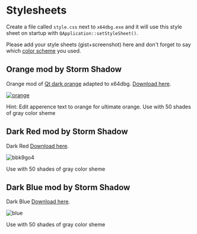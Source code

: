 # Stylesheets

Create a file called `style.css` next to `x64dbg.exe` and it will use this style sheet on startup with `QApplication::setStyleSheet()`.

Please add your style sheets (gist+screenshot) here and don't forget to say which [color scheme](https://github.com/x64dbg/x64dbg/wiki/Color-Schemes) you used.

## Orange mod by Storm Shadow

Orange mod of [Qt dark orange](http://tech-artists.org/forum/showthread.php?2359-Release-Qt-dark-orange-stylesheet)
adapted to x64dbg. [Download here](https://github.com/techbliss/x64dbg_orange_mod).

[![orange](https://cloud.githubusercontent.com/assets/3592375/15626539/3aa33eba-24c7-11e6-8d59-722527556791.png)](https://cloud.githubusercontent.com/assets/3592375/15626539/3aa33eba-24c7-11e6-8d59-722527556791.png)

Hint: Edit apperence text to orange for ultimate orange.
Use with 50 shades of gray color sheme



## Dark Red mod by Storm Shadow

Dark Red [Download here](https://github.com/techbliss/x64dbg_red_mod).

![bbk9go4](https://cloud.githubusercontent.com/assets/3592375/15633822/abd605c8-25b6-11e6-97af-d3202cc3f90c.png)

Use with 50 shades of gray color sheme



## Dark Blue mod by Storm Shadow

Dark Blue [Download here](https://github.com/techbliss/x64dbg_blue_mod).

![blue](https://cloud.githubusercontent.com/assets/3592375/15634563/5c82df62-25c7-11e6-8919-a8032ee51f1a.png)


Use with 50 shades of gray color sheme